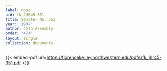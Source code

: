 ```yaml
---
label: nope
pid: fk_JHR45-351
title: Senate- No. 351
year: '1907'
author: 45th Assembly
order: '474'
layout: single
collection: documents
---
```



{{< embed-pdf url=https://florencekelley.northwestern.edu/pdfs/fk_jhr45-351.pdf >}}